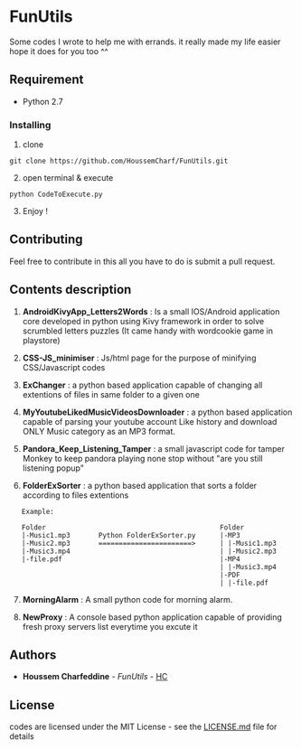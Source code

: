 # FunUtils

 Some codes I wrote to help me with errands. it really made my life easier hope it does for you too ^^

## Requirement

* Python 2.7


### Installing

1. clone

```
git clone https://github.com/HoussemCharf/FunUtils.git
```

2. open terminal & execute 
```
python CodeToExecute.py
```

3. Enjoy !


## Contributing

Feel free to contribute in this all you have to do is submit a pull request.

## Contents description
1. **AndroidKivyApp_Letters2Words** : Is a small IOS/Android application core developed in python using Kivy framework in order to solve scrumbled letters puzzles (It came handy with wordcookie game in playstore)

2. **CSS-JS_minimiser** : Js/html page for the purpose of minifying CSS/Javascript codes

3. **ExChanger** : a python based application capable of changing all extentions of files in same folder to a given one

4. **MyYoutubeLikedMusicVideosDownloader** : a python based application capable of parsing your youtube account Like history and download ONLY Music category as an MP3 format.

5. **Pandora_Keep_Listening_Tamper** : a small javascript code for tamper Monkey to keep pandora playing none stop without "are you still listening popup"

6. **FolderExSorter** : a python based application that sorts a folder according to files extentions 

```
   Example:
   
   Folder                                           Folder
   |-Music1.mp3       Python FolderExSorter.py      |-MP3
   |-Music2.mp3       =======================>      | |-Music1.mp3 
   |-Music3.mp4                                     | |-Music2.mp3
   |-file.pdf                                       |-MP4
                                                    | |-Music3.mp4
                                                    |-PDF
                                                    | |-file.pdf
```


7. **MorningAlarm** : A small python code for morning alarm.
  
8. **NewProxy** : A console based python application capable of providing fresh proxy servers list everytime you excute it
  
## Authors

* **Houssem Charfeddine** - *FunUtils* - [HC](https://github.com/HoussemCharf)


## License

codes are licensed under the MIT License - see the [LICENSE.md](LICENSE) file for details

